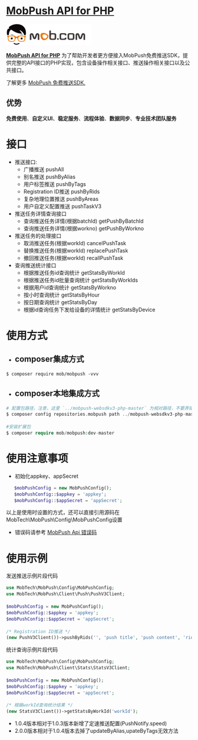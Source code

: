 # [MobPush API for PHP](https://www.mob.com/wiki/detailed/?wiki=MobPushRestAPIfenlei1333&id=136)

![image](https://github.com/MOBX/MOB-SMS-WEBAPI/blob/master/doc/images/logo.png)

**[MobPush API for PHP](https://www.mob.com/wiki/detailed/?wiki=MobPushRestAPIfenlei1333&id=136)** 
为了帮助开发者更方便接入MobPush免费推送SDK，提供完整的API接口的PHP实现，包含设备操作相关接口、推送操作相关接口以及公共接口。

了解更多 [MobPush 免费推送SDK.](https://www.mob.com/mobService/mobpush)


## 优势

**免费使用**、**自定义UI**、**稳定服务**、**流程体验**、**数据同步**、**专业技术团队服务**

# 接口
* 推送接口:
	* 广播推送 pushAll
    * 别名推送 pushByAlias
    * 用户标签推送 pushByTags
    * Registration ID推送 pushByRids
    * 复杂地理位置推送 pushByAreas
    * 用户自定义配置推送 pushTaskV3         
* 推送任务详情查询接口
	* 查询推送任务详情(根据batchId) getPushByBatchId
	* 查询推送任务详情(根据workno) getPushByWorkno
* 推送任务的处理接口
    * 取消推送任务(根据workId) cancelPushTask
    * 替换推送任务(根据workId) replacePushTask
    * 撤回推送任务(根据workId) recallPushTask
* 查询推送统计接口
    * 根据推送任务id查询统计 getStatsByWorkId
    * 根据推送任务id批量查询统计 getStatsByWorkIds
    * 根据用户id查询统计 getStatsByWorkno
    * 按小时查询统计 getStatsByHour
    * 按日期查询统计 getStatsByDay
    * 根据id查询任务下发给设备的详情统计 getStatsByDevice
       

# 使用方式

* ## composer集成方式

```shell
$ composer require mob/mobpush -vvv
```

* ## composer本地集成方式

```php
# 配置包路径，注意，这里 `../mobpush-websdkv3-php-master` 为相对路径，不要弄错了
$ composer config repositories.mobpush path ../mobpush-websdkv3-php-master    

#安装扩展包
$ composer require mob/mobpush:dev-master
```
 
# 使用注意事项
* 初始化appkey、appSecret

```php
   $mobPushConfig = new MobPushConfig();
   $mobPushConfig::$appkey = 'appkey';
   $mobPushConfig::$appSecret = 'appSecret';
```
以上是使用时设置的方式，还可以直接引用源码在MobTech\MobPush\Config\MobPushConfig设置

* 错误码请参考 
  [MobPush Api 错误码](http://wiki.mob.com/mobpush-rest-api-接口文档/#map-6)

# 使用示例 

发送推送示例片段代码

```php
use MobTech\MobPush\Config\MobPushConfig;
use MobTech\MobPush\Client\Push\PushV3Client;

$mobPushConfig = new MobPushConfig();
$mobPushConfig::$appkey = 'appkey';
$mobPushConfig::$appSecret = 'appSecret';

/* Registration ID推送 */
(new PushV3Client())->pushByRids('', 'push title', 'push content', 'rids');
```

统计查询示例片段代码

```php
use MobTech\MobPush\Config\MobPushConfig;
use MobTech\MobPush\Client\Stats\StatsV3Client;

$mobPushConfig = new MobPushConfig();
$mobPushConfig::$appkey = 'appkey';
$mobPushConfig::$appSecret = 'appSecret';

/* 根据workId查询统计结果 */ 
(new StatsV3Client())->getStatsByWorkId('workId');
```

* 1.0.4版本相对于1.0.3版本新增了定速推送配置(PushNotify.speed)
* 2.0.0版本相对于1.0.4版本去掉了updateByAlias,upateByTags无效方法